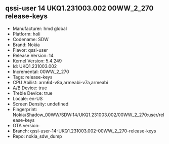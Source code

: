 ## qssi-user 14 UKQ1.231003.002 00WW_2_270 release-keys
- Manufacturer: hmd global
- Platform: holi
- Codename: SDW
- Brand: Nokia
- Flavor: qssi-user
- Release Version: 14
- Kernel Version: 5.4.249
- Id: UKQ1.231003.002
- Incremental: 00WW_2_270
- Tags: release-keys
- CPU Abilist: arm64-v8a,armeabi-v7a,armeabi
- A/B Device: true
- Treble Device: true
- Locale: en-US
- Screen Density: undefined
- Fingerprint: Nokia/Shadow_00WW/SDW:14/UKQ1.231003.002/00WW_2_270:user/release-keys
- OTA version: 
- Branch: qssi-user-14-UKQ1.231003.002-00WW_2_270-release-keys
- Repo: nokia_sdw_dump
